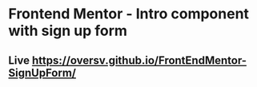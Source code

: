 # Frontend Mentor - Intro component with sign up form

## Live https://oversv.github.io/FrontEndMentor-SignUpForm/